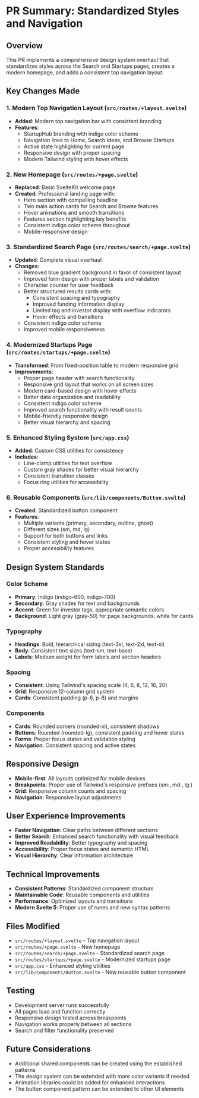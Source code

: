 # PR Summary: Standardized Styles and Navigation

## Overview
This PR implements a comprehensive design system overhaul that standardizes styles across the Search and Startups pages, creates a modern homepage, and adds a consistent top navigation layout.

## Key Changes Made

### 1. Modern Top Navigation Layout (`src/routes/+layout.svelte`)
- **Added**: Modern top navigation bar with consistent branding
- **Features**:
  - StartupHub branding with indigo color scheme
  - Navigation links to Home, Search Ideas, and Browse Startups
  - Active state highlighting for current page
  - Responsive design with proper spacing
  - Modern Tailwind styling with hover effects

### 2. New Homepage (`src/routes/+page.svelte`)
- **Replaced**: Basic SvelteKit welcome page
- **Created**: Professional landing page with:
  - Hero section with compelling headline
  - Two main action cards for Search and Browse features
  - Hover animations and smooth transitions
  - Features section highlighting key benefits
  - Consistent indigo color scheme throughout
  - Mobile-responsive design

### 3. Standardized Search Page (`src/routes/search/+page.svelte`)
- **Updated**: Complete visual overhaul
- **Changes**:
  - Removed blue gradient background in favor of consistent layout
  - Improved form design with proper labels and validation
  - Character counter for user feedback
  - Better structured results cards with:
    - Consistent spacing and typography
    - Improved funding information display
    - Limited tag and investor display with overflow indicators
    - Hover effects and transitions
  - Consistent indigo color scheme
  - Improved mobile responsiveness

### 4. Modernized Startups Page (`src/routes/startups/+page.svelte`)
- **Transformed**: From fixed-position table to modern responsive grid
- **Improvements**:
  - Proper page header with search functionality
  - Responsive grid layout that works on all screen sizes
  - Modern card-based design with hover effects
  - Better data organization and readability
  - Consistent indigo color scheme
  - Improved search functionality with result counts
  - Mobile-friendly responsive design
  - Better visual hierarchy and spacing

### 5. Enhanced Styling System (`src/app.css`)
- **Added**: Custom CSS utilities for consistency
- **Includes**:
  - Line-clamp utilities for text overflow
  - Custom gray shades for better visual hierarchy
  - Consistent transition classes
  - Focus ring utilities for accessibility

### 6. Reusable Components (`src/lib/components/Button.svelte`)
- **Created**: Standardized button component
- **Features**:
  - Multiple variants (primary, secondary, outline, ghost)
  - Different sizes (sm, md, lg)
  - Support for both buttons and links
  - Consistent styling and hover states
  - Proper accessibility features

## Design System Standards

### Color Scheme
- **Primary**: Indigo (indigo-600, indigo-700)
- **Secondary**: Gray shades for text and backgrounds
- **Accent**: Green for investor tags, appropriate semantic colors
- **Background**: Light gray (gray-50) for page backgrounds, white for cards

### Typography
- **Headings**: Bold, hierarchical sizing (text-3xl, text-2xl, text-xl)
- **Body**: Consistent text sizes (text-sm, text-base)
- **Labels**: Medium weight for form labels and section headers

### Spacing
- **Consistent**: Using Tailwind's spacing scale (4, 6, 8, 12, 16, 20)
- **Grid**: Responsive 12-column grid system
- **Cards**: Consistent padding (p-6, p-8) and margins

### Components
- **Cards**: Rounded corners (rounded-xl), consistent shadows
- **Buttons**: Rounded (rounded-lg), consistent padding and hover states
- **Forms**: Proper focus states and validation styling
- **Navigation**: Consistent spacing and active states

## Responsive Design
- **Mobile-first**: All layouts optimized for mobile devices
- **Breakpoints**: Proper use of Tailwind's responsive prefixes (sm:, md:, lg:)
- **Grid**: Responsive column counts and spacing
- **Navigation**: Responsive layout adjustments

## User Experience Improvements
- **Faster Navigation**: Clear paths between different sections
- **Better Search**: Enhanced search functionality with visual feedback
- **Improved Readability**: Better typography and spacing
- **Accessibility**: Proper focus states and semantic HTML
- **Visual Hierarchy**: Clear information architecture

## Technical Improvements
- **Consistent Patterns**: Standardized component structure
- **Maintainable Code**: Reusable components and utilities
- **Performance**: Optimized layouts and transitions
- **Modern Svelte 5**: Proper use of runes and new syntax patterns

## Files Modified
- `src/routes/+layout.svelte` - Top navigation layout
- `src/routes/+page.svelte` - New homepage
- `src/routes/search/+page.svelte` - Standardized search page
- `src/routes/startups/+page.svelte` - Modernized startups page
- `src/app.css` - Enhanced styling utilities
- `src/lib/components/Button.svelte` - New reusable button component

## Testing
- Development server runs successfully
- All pages load and function correctly
- Responsive design tested across breakpoints
- Navigation works properly between all sections
- Search and filter functionality preserved

## Future Considerations
- Additional shared components can be created using the established patterns
- The design system can be extended with more color variants if needed
- Animation libraries could be added for enhanced interactions
- The button component pattern can be extended to other UI elements